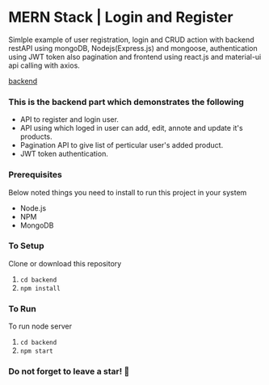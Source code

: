 # MERN Stack | Login and Register
Simlple example of user registration, login and CRUD action with backend restAPI using mongoDB, Nodejs(Express.js) and mongoose, authentication using JWT token also pagination and frontend using react.js and material-ui api calling with axios.

[backend](https://github.com/IWIZDOM/Project/tree/main/backend)

### This is the backend part which demonstrates the following
- API to register and login user.
- API using which loged in user can add, edit, annote and update it's products.
- Pagination API to give list of perticular user's added product.
- JWT token authentication.


### Prerequisites
Below noted things you need to install to run this project in your system

- Node.js
- NPM
- MongoDB

### To Setup
Clone or download this repository

1. `cd backend`
2. `npm install`


### To Run
To run node server
1. `cd backend`
2. `npm start`


### Do not forget to leave a star! :hugs:
